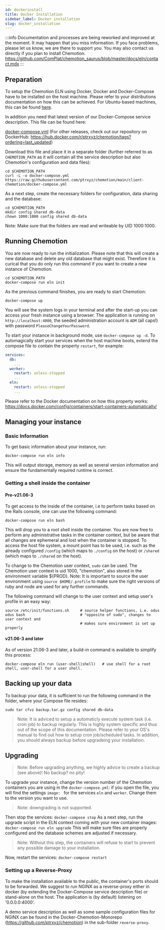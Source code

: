 ```yaml
---
id: dockerinstall
title: Docker Installation
sidebar_label: Docker installation
slug: docker_installation
---
```


:::info
Documentation and processes are being reworked and improved at the moment. It may happen that you miss information. If you face problems, please let us know, we are there to support you. You may also contact us directly if you plan to install Chemotion. 
https://github.com/ComPlat/chemotion_saurus/blob/master/docs/eln/contact.mdx
:::




## Preparation
To setup the Chemotion ELN using Docker, Docker and Docker-Compose have to be installed on the host machine. Please refer to your distributions documentation on how this can be achieved. For Ubuntu-based machines, this can be found [here](https://docs.docker.com/engine/install/ubuntu/).

In addition you need that latest version of our Docker-Compose service description. This file can be found here:

  [docker-compose.yml](https://github.com/ptrxyz/chemotion/blob/main/client-chemotion/docker-compose.yml)
(For other releases, check out our repository on DockerHub: https://hub.docker.com/r/ptrxyz/chemotion/tags?ordering=last_updated)

Download this file and place it in a separate folder (further referred to as `CHEMOTION_PATH` as it will contain all the service description but also Chemotion's configuration and data files):

```
cd $CHEMOTION_PATH
curl -L -o docker-compose.yml https://raw.githubusercontent.com/ptrxyz/chemotion/main/client-chemotion/docker-compose.yml
```

As a next step, create the necessary folders for configuration, data sharing and the database:

```
cd $CHEMOTION_PATH
mkdir config shared db-data
chown 1000:1000 config shared db-data
```
Note: Make sure that the folders are read and writeable by UID 1000:1000.

## Running Chemotion

You are now ready to run the initialization. Please note that this will create a new database and delete any old database that might exist. Therefore it is curical that you do only run this command if you want to create a new instance of Chemotion.

```
cd $CHEMOTION_PATH
docker-compose run eln init
```

As the previous command finishes, you are ready to start Chemotion:

```
docker-compose up
```

You will see the system logs in your terminal and after the start-up you can access your fresh instance using a browser. The application is running on `http://localhost:4000`, the seeded administration account is `ADM` (all caps!) with password `PleaseChangeYourPassword`.

To start your instance in background mode, use `docker-compose up -d`.
To automagically start your services when the host machine boots, extend the compose file to contain the property `restart`, for example:

```docker-compose.yml
services:
  db:
    ...
  worker:
    restart: unless-stopped
    ...    
  eln:
    restart: unless-stopped
    ...   
```

Please refer to the Docker documentation on how this property works: https://docs.docker.com/config/containers/start-containers-automatically/

## Managing your instance

### Basic Information

To get basic information about your instance, run:

```
docker-compose run eln info
```

This will output storage, memory as well as several version information and ensure the fundamentally required runtime is correct.

### Getting a shell inside the container

#### Pre-v21.06-3

To get access to the inside of the container, i.e to perform tasks based on the Rails console, one can use the following command:

```
docker-compose run eln bash
```

This will drop you to a root shell inside the container. You are now free to perform any administrative tasks in the container context, but be aware that all changes are ephemeral and lost when the container is stopped. To access the host file system, a mount point has to be used, i.e. such as the already configured `/config` (which maps to `./config` on the host) or `/shared` (which maps to `./shared` on the host).

To change to the Chemotion user context, `sudo` can be used. The Chemotion user context is uid 1000, "chemotion", also stored in the environment variable ${PROD}.
Note: It is important to source the user environment using `source $HOME/.profile` to make sure the right versions of ruby and node are used for any further commands.

The following command will change to the user context and setup user's profile in an easy way:

```
source /etc/init/functions.sh     # source helper functions, i.e. odus
odus bash                         # "opposite of sudo", changes to user context and
                                  # makes sure environment is set up properly
```

#### v21.06-3 and later

As of version 21.06-3 and later, a build-in command is available to simplify this process:

```
docker-compose eln run (user-shell|shell)   # use shell for a root shell, user-shell for a user shell.
```

## Backing up your data

To backup your data, it is sufficient to run the following command in the folder, where your Compose file resides:

```
sudo tar cfvz backup.tar.gz config shared db-data
```

 > Note: It is adviced to setup a automaticly execute system task (i.e. cron job) to backup regularly. This is highly system specific and thus out of the scope of this documentation. Please refer to your OS's manual to find out how to setup cron job/scheduled tasks.
 > In addition, you should always backup before upgradeing your installation.


## Upgrading

 > Note: Before upgrading anything, we highly advice to create a backup (see above)! No backup? no pity!
 
To upgrade your instance, change the version number of the Chemotion containers you are using in the `docker-compose.yml`:
if you open the file, you will find the settings `image: ` for the services `eln` and `worker`. Change them to the version you want to use.

 > Note: downgrading is not supported.

Then stop the services: `docker-compose stop`
As a next step, run the upgrade script in the ELN context coming with your new container images: `docker-compose run eln upgrade`
This will make sure files are properly configured and the database schemes are adjusted if necessary.

 > Note: Without this step, the containers will refuse to start to prevent any possible damage to your installation.

Now, restart the services: `docker-compose restart`

### Setting up a Reverse-Proxy

To make the installation available to the public, the container's ports should to be forwarded. We suggest to run NGINX as a reverse-proxy either in docker (by extending the Docker-Compose service description file) or stand-alone on the host. The application is (by default) listening on '0.0.0.0:4000'.

A demo service description as well as some sample configuration files for NGINX can be found in the Docker-Chemotion-Monorepo (https://github.com/ptrxyz/chemotion) in the sub-folder `reverse-proxy`.

